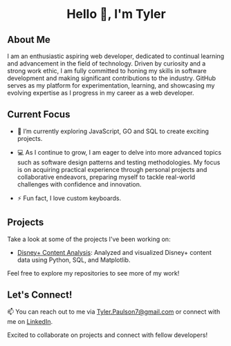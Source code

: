 <h1 align="center">Hello 👋, I'm Tyler</h1>


## About Me

I am an enthusiastic aspiring web developer, dedicated to continual learning and advancement in the field of technology. Driven by curiosity and a strong work ethic, I am fully committed to honing my skills in software development and making significant contributions to the industry. GitHub serves as my platform for experimentation, learning, and showcasing my evolving expertise as I progress in my career as a web developer.

## Current Focus
- 🌱 I’m currently exploring JavaScript, GO and SQL to create exciting projects.

- 💻 As I continue to grow, I am eager to delve into more advanced topics such as software design patterns and testing methodologies. My focus is on acquiring practical experience through personal projects and collaborative endeavors, preparing myself to tackle real-world challenges with confidence and innovation.

- ⚡ Fun fact, I love custom keyboards.


## Projects

Take a look at some of the projects I've been working on:

- [Disney+ Content Analysis](https://github.com/Tpaulson7/Portfolio_Projects/blob/main/Disney%2B/disney_plus_eda.ipynb): Analyzed and visualized Disney+ content data using Python, SQL, and Matplotlib.

Feel free to explore my repositories to see more of my work!


## Let's Connect!

📫 You can reach out to me via [Tyler.Paulson7@gmail.com](mailto:Tyler.Paulson7@gmail.com) or connect with me on [LinkedIn](https://www.linkedin.com/in/tpaulson7/).

Excited to collaborate on projects and connect with fellow developers! 
